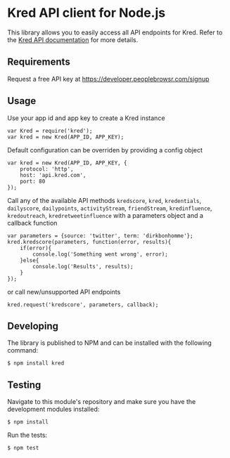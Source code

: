 # Kred API client for Node.js

This library allows you to easily access all API endpoints for Kred.
Refer to the [Kred API documentation](https://developer.peoplebrowsr.com/kred) for more details.

## Requirements

Request a free API key at https://developer.peoplebrowsr.com/signup

## Usage

Use your app id and app key to create a Kred instance

    var Kred = require('kred');
    var kred = new Kred(APP_ID, APP_KEY);
    
Default configuration can be overriden by providing a config object

    var kred = new Kred(APP_ID, APP_KEY, {
        protocol: 'http',
        host: 'api.kred.com',
        port: 80
    });
    
Call any of the available API methods `kredscore`, `kred`, `kredentials`, `dailyscore`, `dailypoints`, `activityStream`, `friendStream`, `kredinfluence`, `kredoutreach`, `kredretweetinfluence` with a parameters object and a callback function

    var parameters = {source: 'twitter', term: 'dirkbonhomme'};
    kred.kredscore(parameters, function(error, results){
        if(error){
            console.log('Something went wrong', error);
        }else{
            console.log('Results', results);
        }
    });
    
or call new/unsupported API endpoints

    kred.request('kredscore', parameters, callback);

## Developing

The library is published to NPM and can be installed with the following command:

    $ npm install kred

## Testing

Navigate to this module's repository and make sure you have the development modules installed:

    $ npm install


Run the tests:

    $ npm test


